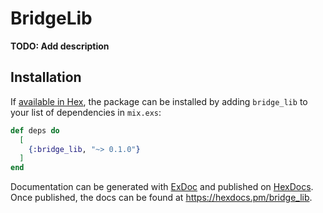 # BridgeLib

**TODO: Add description**

## Installation

If [available in Hex](https://hex.pm/docs/publish), the package can be installed
by adding `bridge_lib` to your list of dependencies in `mix.exs`:

```elixir
def deps do
  [
    {:bridge_lib, "~> 0.1.0"}
  ]
end
```

Documentation can be generated with [ExDoc](https://github.com/elixir-lang/ex_doc)
and published on [HexDocs](https://hexdocs.pm). Once published, the docs can
be found at <https://hexdocs.pm/bridge_lib>.

